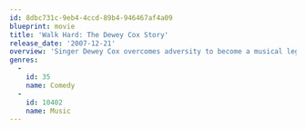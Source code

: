 ```yaml
---
id: 8dbc731c-9eb4-4ccd-89b4-946467af4a09
blueprint: movie
title: 'Walk Hard: The Dewey Cox Story'
release_date: '2007-12-21'
overview: 'Singer Dewey Cox overcomes adversity to become a musical legend.'
genres:
  -
    id: 35
    name: Comedy
  -
    id: 10402
    name: Music
---
```

